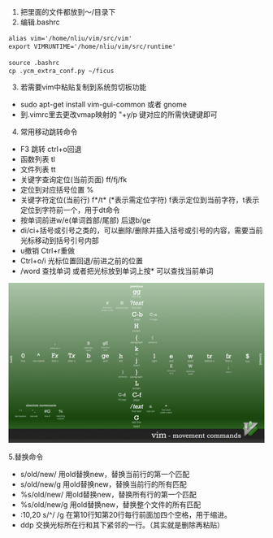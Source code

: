 1. 把里面的文件都放到～/目录下
2. 编辑.bashrc
```
alias vim='/home/nliu/vim/src/vim'
export VIMRUNTIME='/home/nliu/vim/src/runtime'

source .bashrc
cp .ycm_extra_conf.py ~/ficus
```

3. 若需要vim中粘贴复制到系统剪切板功能
  - sudo apt-get install vim-gui-common 或者 gnome
  - 到.vimrc里去更改vmap映射的 "+y/p 键对应的所需快键键即可
  
4. 常用移动跳转命令
  - F3 跳转 ctrl+o回退
  - 函数列表 tl
  - 文件列表 tt
  - 关键字查询定位(当前页面) ff/fj/fk
  - 定位到对应括号位置 %
  - 关键字符定位(当前行) f\*/t\* (\*表示需定位字符) f表示定位到当前字符，t表示定位到字符前一个，用于dt命令
  - 按单词前进w/e(单词首部/尾部) 后退b/ge
  - di/ci+括号或引号之类的，可以删除/删除并插入括号或引号的内容，需要当前光标移动到括号引号内部
  - u撤销 Ctrl+r重做
  - Ctrl+o/i 光标位置回退/前进之前的位置
  - /word 查找单词 或者把光标放到单词上按\* 可以查找当前单词
  
![move](https://github.com/OneBen/vim_config/blob/master/move.png)

5.替换命令
  - s/old/new/ 用old替换new，替换当前行的第一个匹配
  - s/old/new/g 用old替换new，替换当前行的所有匹配
  - %s/old/new/ 用old替换new，替换所有行的第一个匹配
  - %s/old/new/g 用old替换new，替换整个文件的所有匹配
  - :10,20 s/^/    /g 在第10行知第20行每行前面加四个空格，用于缩进。
  - ddp 交换光标所在行和其下紧邻的一行。（其实就是删除再粘贴）
  

